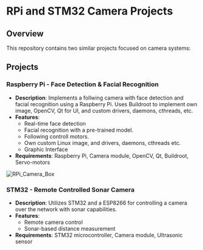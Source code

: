 # RPi and STM32 Camera Projects

## Overview

This repository contains two similar projects focused on camera systems:
## Projects

### Raspberry Pi - Face Detection & Facial Recognition

- **Description**: Implements a follwing camera with face detection and facial recognition using a Raspberry Pi. Uses Buildroot to implement own image, OpenCV, Qt for UI, and custom drivers, daemons, cthreads, etc. 
- **Features**:
  - Real-time face detection
  - Facial recognition with a pre-trained model.
  - Following controll motors.
  - Own custom Linux image, and drivers, daemons, cthreads etc.
  - Graphic Interface
- **Requirements**: Raspberry Pi, Camera module, OpenCV, Qt, Buildroot, Servo-motors

![RPi_Camera_Box](https://github.com/Phedro-Shousa/RPi-and-STM32-Camera-Projects/edit/master/RPi_Camera_Box.png)

### STM32 - Remote Controlled Sonar Camera

- **Description**: Utilizes STM32 and a ESP8266 for controlling a camera over the network with sonar capabilities.
- **Features**:
  - Remote camera control
  - Sonar-based distance measurement
- **Requirements**: STM32 microcontroller, Camera module, Ultrasonic sensor

